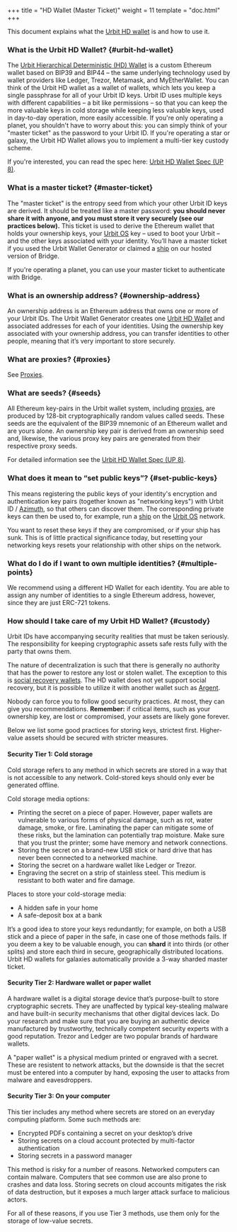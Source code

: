 +++
title = "HD Wallet (Master Ticket)"
weight = 11
template = "doc.html"
+++

This document explains what the [Urbit HD wallet](/docs/glossary/hdwallet) is
and how to use it.

### What is the Urbit HD Wallet? {#urbit-hd-wallet}

The [Urbit Hierarchical Deterministic (HD) Wallet](/docs/glossary/hdwallet) is a
custom Ethereum wallet based on BIP39 and BIP44 – the same underlying technology
used by wallet providers like Ledger, Trezor, Metamask, and MyEtherWallet. You
can think of the Urbit HD wallet as a wallet of wallets, which lets you keep a
single passphrase for all of your Urbit ID keys. Urbit ID uses multiple keys
with different capabilities – a bit like permissions – so that you can keep the
more valuable keys in cold storage while keeping less valuable keys, used in
day-to-day operation, more easily accessible. If you're only operating a planet,
you shouldn't have to worry about this: you can simply think of your "master
ticket" as the password to your Urbit ID. If you're operating a star or galaxy,
the Urbit HD Wallet allows you to implement a multi-tier key custody scheme.

If you're interested, you can read the spec here: [Urbit HD Wallet Spec (UP
8)](https://github.com/urbit/proposals/blob/master/008-urbit-hd-wallet).

### What is a master ticket? {#master-ticket}

The "master ticket" is the entropy seed from which your other Urbit ID keys are
derived. It should be treated like a master password: **you should never share
it with anyone, and you must store it very securely (see our practices below).**
This ticket is used to derive the Ethereum wallet that holds your ownership
keys, your [Urbit OS](#what-is-arvo) key – used to boot your Urbit – and the
other keys associated with your identity. You’ll have a master ticket if you
used the Urbit Wallet Generator or claimed a [ship](/docs/glossary/ship) on our
hosted version of Bridge.

If you're operating a planet, you can use your master ticket to authenticate
with Bridge.

### What is an ownership address? {#ownership-address}

An ownership address is an Ethereum address that owns one or more of your Urbit
IDs. The Urbit Wallet Generator creates one [Urbit HD
Wallet](/docs/glossary/hdwallet) and associated addresses for each of your
identities. Using the ownership key associated with your ownership address, you
can transfer identities to other people, meaning that it’s very important to
store securely.

### What are proxies? {#proxies}

See [Proxies](/using/id/proxies).

### What are seeds? {#seeds}

All Ethereum key-pairs in the Urbit wallet system, including
[proxies](/docs/glossary/proxies), are produced by 128-bit cryptographically
random values called seeds. These seeds are the equivalent of the BIP39 mnemonic
of an Ethereum wallet and are yours alone. An ownership key pair is derived from
an ownership seed and, likewise, the various proxy key pairs are generated from
their respective proxy seeds.

For detailed information see the [Urbit HD Wallet Spec (UP
8)](https://github.com/urbit/proposals/blob/master/008-urbit-hd-wallet).

### What does it mean to “set public keys”? {#set-public-keys}

This means registering the public keys of your identity's encryption and
authentication key pairs (together known as "networking keys") with Urbit ID /
[Azimuth](/docs/glossary/azimuth), so that others can discover them. The
corresponding private keys can then be used to, for example, run a
[ship](/docs/glossary/ship) on the [Urbit OS](#what-is-arvo) network.

You want to reset these keys if they are compromised, or if your ship has sunk.
This is of little practical significance today, but resetting your networking
keys resets your relationship with other ships on the network.

### What do I do if I want to own multiple identities? {#multiple-points}

We recommend using a different HD Wallet for each identity. You are able to
assign any number of identities to a single Ethereum address, however, since
they are just ERC-721 tokens.

### How should I take care of my Urbit HD Wallet? {#custody}

Urbit IDs have accompanying security realities that must be taken seriously. The
responsibility for keeping cryptographic assets safe rests fully with the party
that owns them.

The nature of decentralization is such that there is generally no authority that
has the power to restore any lost or stolen wallet. The exception to this is
[social recovery wallets](https://vitalik.ca/general/2021/01/11/recovery.html).
The HD wallet does not yet support social recovery, but it is possible to
utilize it with another wallet such as [Argent](https://www.argent.xyz/).

Nobody can force you to follow good security practices. At most, they
can give you recommendations. **Remember:** if critical items, such as your
ownership key, are lost or compromised, your assets are likely gone forever.

Below we list some good practices for storing keys, strictest first.
Higher-value assets should be secured with stricter measures.

#### Security Tier 1: Cold storage

Cold storage refers to any method in which secrets are stored in a way that is
not accessible to any network. Cold-stored keys should only ever be generated
offline.

Cold storage media options:

- Printing the secret on a piece of paper. However, paper wallets are vulnerable
  to various forms of physical damage, such as rot, water damage, smoke, or
  fire. Laminating the paper can mitigate some of these risks, but the
  lamination can potentially trap moisture. Make sure that you trust the
  printer; some have memory and network connections.
- Storing the secret on a brand-new USB stick or hard drive that has never been
  connected to a networked machine.
- Storing the secret on a hardware wallet like Ledger or Trezor.
- Engraving the secret on a strip of stainless steel. This medium is resistant
  to both water and fire damage.

Places to store your cold-storage media:

- A hidden safe in your home
- A safe-deposit box at a bank

It’s a good idea to store your keys redundantly; for example, on both a USB
stick and a piece of paper in the safe, in case one of those methods fails. If
you deem a key to be valuable enough, you can **shard** it into thirds (or other
splits) and store each third in secure, geographically distributed locations.
Urbit HD wallets for galaxies automatically provide a 3-way sharded master
ticket.

#### Security Tier 2: Hardware wallet or paper wallet

A hardware wallet is a digital storage device that’s purpose-built to store
cryptographic secrets. They are unaffected by typical key-stealing malware and
have built-in security mechanisms that other digital devices lack. Do your
research and make sure that you are buying an authentic device manufactured by
trustworthy, technically competent security experts with a good reputation.
Trezor and Ledger are two popular brands of hardware wallets.

A "paper wallet" is a physical medium printed or engraved with a secret. These
are resistent to network attacks, but the downside is that the secret must be
entered into a computer by hand, exposing the user to attacks from malware and
eavesdroppers.

#### Security Tier 3: On your computer

This tier includes any method where secrets are stored on an everyday computing
platform. Some such methods are:

- Encrypted PDFs containing a secret on your desktop’s drive
- Storing secrets on a cloud account protected by multi-factor authentication
- Storing secrets in a password manager

This method is risky for a number of reasons. Networked computers can contain
malware. Computers that see common use are also prone to crashes and data loss.
Storing secrets on cloud accounts mitigates the risk of data destruction, but it
exposes a much larger attack surface to malicious actors.

For all of these reasons, if you use Tier 3 methods, use them only for the
storage of low-value secrets.

